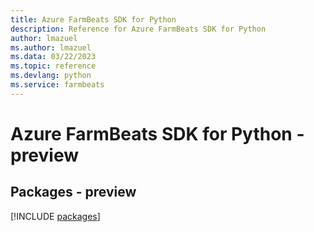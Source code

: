 ```yaml
---
title: Azure FarmBeats SDK for Python
description: Reference for Azure FarmBeats SDK for Python
author: lmazuel
ms.author: lmazuel
ms.data: 03/22/2023
ms.topic: reference
ms.devlang: python
ms.service: farmbeats
---
```

# Azure FarmBeats SDK for Python - preview
## Packages - preview
[!INCLUDE [packages](farmbeats-index.md)]